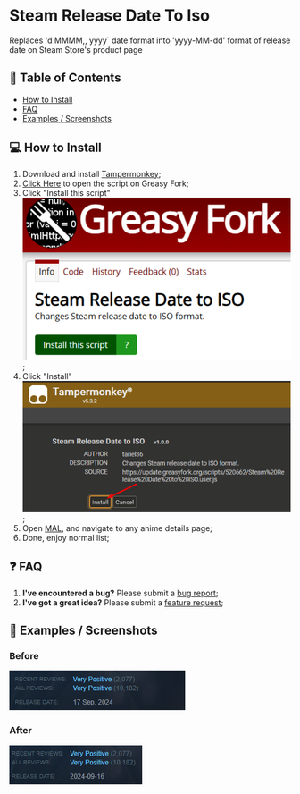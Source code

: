 # Steam Release Date To Iso
Replaces 'd MMMM,, yyyy` date format into 'yyyy-MM-dd' format of release date on Steam Store's product page

## 📝 Table of Contents

  * [How to Install](#install)
  * [FAQ](#faq)
  * [Examples / Screenshots](#screenshots)

## 💻 How to Install <a name="install"></a>

1. Download and install [Tampermonkey](https://www.tampermonkey.net/);
2. [Click Here](https://greasyfork.org/en/scripts/499675-Steam-Release-Date-To-Iso) to open the script on Greasy Fork;
3. Click "Install this script"<br/>![Install 01](https://github.com/tariel36/Steam-Release-Date-To-Iso/blob/master/.github/ASSETS/install_01.png?raw=true);
4. Click "Install"<br/>![Install 02](https://github.com/tariel36/Steam-Release-Date-To-Iso/blob/master/.github/ASSETS/install_02.png?raw=true);
5. Open [MAL](https://myanimelist.net/), and navigate to any anime details page;
6. Done, enjoy normal list;

## ❓ FAQ <a name="faq"></a>

1. <b>I've encountered a bug?</b> Please submit a [bug report](https://github.com/tariel36/Steam-Release-Date-To-Iso/issues/new/choose);
1. <b>I've got a great idea?</b> Please submit a [feature request](https://github.com/tariel36/Steam-Release-Date-To-Iso/issues/new/choose);

## 📸 Examples / Screenshots <a name="screenshots"></a>

### Before

![Before](https://github.com/tariel36/Steam-Release-Date-To-Iso/blob/master/.github/ASSETS/before.png?raw=true)

### After

![After](https://github.com/tariel36/Steam-Release-Date-To-Iso/blob/master/.github/ASSETS/after.png?raw=true)

